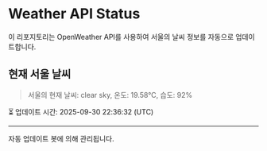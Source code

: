 
# Weather API Status

이 리포지토리는 OpenWeather API를 사용하여 서울의 날씨 정보를 자동으로 업데이트합니다.

## 현재 서울 날씨
> 서울의 현재 날씨: clear sky, 온도: 19.58°C, 습도: 92%

⏳ 업데이트 시간: 2025-09-30 22:36:32 (UTC)

---
자동 업데이트 봇에 의해 관리됩니다.
